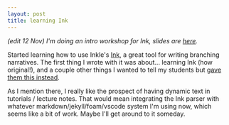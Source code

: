 ```yaml
---
layout: post
title: learning Ink
---
```


*(edit 12 Nov) I'm doing an intro workshop for Ink, slides are [here](https://bit.ly/intro-ink).*

Started learning how to use Inkle's [Ink](https://www.inklestudios.com/ink/), a great tool for writing branching narratives. The first thing I wrote with it was about... learning Ink (how original!), and a couple other things I wanted to tell my students but [gave them this instead](../ink/learning-ink/index.html).

As I mention there, I really like the prospect of having dynamic text in tutorials / lecture notes. That would mean integrating the Ink parser with whatever markdown/jekyll/foam/vscode system I'm using now, which seems like a bit of work. Maybe I'll get around to it someday.
